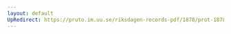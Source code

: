 ```yaml
---
layout: default
UpRedirect: https://pruto.im.uu.se/riksdagen-records-pdf/1878/prot-1878--ak--063/prot-1878--ak--063_006.pdf
---
```

